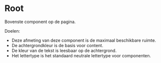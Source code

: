 <!-- @license CC0-1.0 -->

# Root

Bovenste component op de pagina.

Doelen:

- Deze afmeting van deze component is de maximaal beschikbare ruimte.
- De achtergrondkleur is de basis voor content.
- De kleur van de tekst is leesbaar op de achtergrond.
- Het lettertype is het standaard neutrale lettertype voor componenten.
